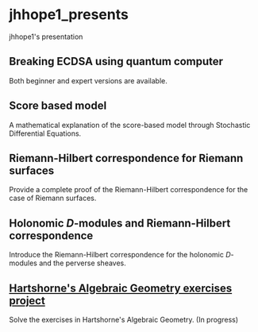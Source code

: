 # jhhope1_presents

jhhope1's presentation

## Breaking ECDSA using quantum computer

Both beginner and expert versions are available.

## Score based model

A mathematical explanation of the score-based model through Stochastic Differential Equations.

## Riemann-Hilbert correspondence for Riemann surfaces

Provide a complete proof of the Riemann-Hilbert correspondence for the case of Riemann surfaces.

## Holonomic $D$-modules and Riemann-Hilbert correspondence

Introduce the Riemann-Hilbert correspondence for the holonomic $D$-modules and the perverse sheaves.

## [Hartshorne's Algebraic Geometry exercises project](https://github.com/jhhope1/Hartshorne-Algebraic-Geomoetry-exercises)

Solve the exercises in Hartshorne's Algebraic Geometry. (In progress)

<!--provide a github link-->
